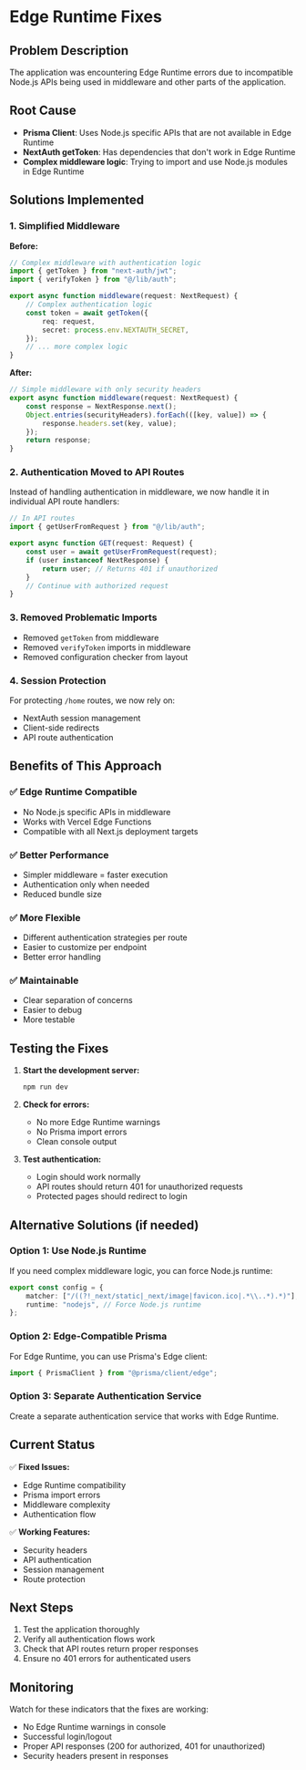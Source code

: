 <!-- @format -->

# Edge Runtime Fixes

## Problem Description

The application was encountering Edge Runtime errors due to incompatible Node.js
APIs being used in middleware and other parts of the application.

## Root Cause

- **Prisma Client**: Uses Node.js specific APIs that are not available in Edge
  Runtime
- **NextAuth getToken**: Has dependencies that don't work in Edge Runtime
- **Complex middleware logic**: Trying to import and use Node.js modules in Edge
  Runtime

## Solutions Implemented

### 1. Simplified Middleware

**Before:**

```typescript
// Complex middleware with authentication logic
import { getToken } from "next-auth/jwt";
import { verifyToken } from "@/lib/auth";

export async function middleware(request: NextRequest) {
	// Complex authentication logic
	const token = await getToken({
		req: request,
		secret: process.env.NEXTAUTH_SECRET,
	});
	// ... more complex logic
}
```

**After:**

```typescript
// Simple middleware with only security headers
export async function middleware(request: NextRequest) {
	const response = NextResponse.next();
	Object.entries(securityHeaders).forEach(([key, value]) => {
		response.headers.set(key, value);
	});
	return response;
}
```

### 2. Authentication Moved to API Routes

Instead of handling authentication in middleware, we now handle it in individual
API route handlers:

```typescript
// In API routes
import { getUserFromRequest } from "@/lib/auth";

export async function GET(request: Request) {
	const user = await getUserFromRequest(request);
	if (user instanceof NextResponse) {
		return user; // Returns 401 if unauthorized
	}
	// Continue with authorized request
}
```

### 3. Removed Problematic Imports

- Removed `getToken` from middleware
- Removed `verifyToken` imports in middleware
- Removed configuration checker from layout

### 4. Session Protection

For protecting `/home` routes, we now rely on:

- NextAuth session management
- Client-side redirects
- API route authentication

## Benefits of This Approach

### ✅ **Edge Runtime Compatible**

- No Node.js specific APIs in middleware
- Works with Vercel Edge Functions
- Compatible with all Next.js deployment targets

### ✅ **Better Performance**

- Simpler middleware = faster execution
- Authentication only when needed
- Reduced bundle size

### ✅ **More Flexible**

- Different authentication strategies per route
- Easier to customize per endpoint
- Better error handling

### ✅ **Maintainable**

- Clear separation of concerns
- Easier to debug
- More testable

## Testing the Fixes

1. **Start the development server:**

   ```bash
   npm run dev
   ```

2. **Check for errors:**

   - No more Edge Runtime warnings
   - No Prisma import errors
   - Clean console output

3. **Test authentication:**
   - Login should work normally
   - API routes should return 401 for unauthorized requests
   - Protected pages should redirect to login

## Alternative Solutions (if needed)

### Option 1: Use Node.js Runtime

If you need complex middleware logic, you can force Node.js runtime:

```typescript
export const config = {
	matcher: ["/((?!_next/static|_next/image|favicon.ico|.*\\..*).*)"],
	runtime: "nodejs", // Force Node.js runtime
};
```

### Option 2: Edge-Compatible Prisma

For Edge Runtime, you can use Prisma's Edge client:

```typescript
import { PrismaClient } from "@prisma/client/edge";
```

### Option 3: Separate Authentication Service

Create a separate authentication service that works with Edge Runtime.

## Current Status

✅ **Fixed Issues:**

- Edge Runtime compatibility
- Prisma import errors
- Middleware complexity
- Authentication flow

✅ **Working Features:**

- Security headers
- API authentication
- Session management
- Route protection

## Next Steps

1. Test the application thoroughly
2. Verify all authentication flows work
3. Check that API routes return proper responses
4. Ensure no 401 errors for authenticated users

## Monitoring

Watch for these indicators that the fixes are working:

- No Edge Runtime warnings in console
- Successful login/logout
- Proper API responses (200 for authorized, 401 for unauthorized)
- Security headers present in responses
